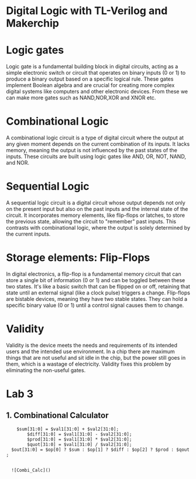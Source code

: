 # Digital Logic with TL-Verilog and Makerchip

# Logic gates
 Logic gate is a fundamental building block in digital circuits, acting as a simple electronic switch or circuit that operates on binary inputs (0 or 1) to produce a binary output based on a specific logical rule. These gates implement Boolean algebra and are crucial for creating more complex digital systems like computers and other electronic devices. From these we can make more gates such as NAND,NOR,XOR and XNOR etc.


 

 # Combinational Logic
A combinational logic circuit is a type of digital circuit where the output at any given moment depends on the current combination of its inputs. It lacks memory, meaning the output is not influenced by the past states of the inputs. These circuits are built using logic gates like AND, OR, NOT, NAND, and NOR.




 # Sequential Logic
 A sequential logic circuit is a digital circuit whose output depends not only on the present input but also on the past inputs and the internal state of the circuit. It incorporates memory elements, like flip-flops or latches, to store the previous state, allowing the circuit to "remember" past inputs. This contrasts with combinational logic, where the output is solely determined by the current inputs.


 

 # Storage elements: Flip-Flops
 In digital electronics, a flip-flop is a fundamental memory circuit that can store a single bit of information (0 or 1) and can be toggled between these two states. It's like a basic switch that can be flipped on or off, retaining that state until an external signal (like a clock pulse) triggers a change. Flip-flops are bistable devices, meaning they have two stable states. They can hold a specific binary value (0 or 1) until a control signal causes them to change.





 # Validity
 Validity is the device meets the needs and requirements of its intended users and the intended use environment. In a chip there are maximum things that are not useful and sit idle in the chip, but the power still goes in them, which is a wastage of electricity. Validity fixes this problem by eliminating the non-useful gates.



 # Lab 3
 ## 1. Combinational Calculator
        $sum[31:0] = $val1[31:0] + $val2[31:0];
    		$diff[31:0] = $val1[31:0] - $val2[31:0];
    		$prod[31:0] = $val1[31:0] * $val2[31:0];
    		$quot[31:0] = $val1[31:0] / $val2[31:0];
      $out[31:0] = $op[0] ? $sum : $op[1] ? $diff : $op[2] ? $prod : $qout ;


      ![Combi_Calc]()


  

   

 
